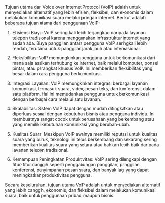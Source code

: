 ---
---
Tujuan utama dari Voice over Internet Protocol (VoIP) adalah untuk menyediakan alternatif yang lebih efisien, fleksibel, dan ekonomis dalam melakukan komunikasi suara melalui jaringan internet. Berikut adalah beberapa tujuan utama dari penggunaan VoIP:

1. Efisiensi Biaya: VoIP sering kali lebih terjangkau daripada layanan telepon tradisional karena menggunakan infrastruktur internet yang sudah ada. Biaya panggilan antara pengguna VoIP seringkali lebih rendah, terutama untuk panggilan jarak jauh atau internasional.

2. Fleksibilitas: VoIP memungkinkan pengguna untuk berkomunikasi dari mana saja asalkan terhubung ke internet, baik melalui komputer, ponsel pintar, atau perangkat khusus VoIP. Ini memberikan fleksibilitas yang besar dalam cara pengguna berkomunikasi.

3. Integrasi Layanan: VoIP memungkinkan integrasi berbagai layanan komunikasi, termasuk suara, video, pesan teks, dan konferensi, dalam satu platform. Hal ini memudahkan pengguna untuk berkomunikasi dengan berbagai cara melalui satu layanan.

4. Skalabilitas: Sistem VoIP dapat dengan mudah ditingkatkan atau diperluas sesuai dengan kebutuhan bisnis atau pengguna individu. Ini membuatnya sangat cocok untuk perusahaan yang berkembang atau yang memiliki kebutuhan komunikasi yang berubah-ubah.

5. Kualitas Suara: Meskipun VoIP awalnya memiliki reputasi untuk kualitas suara yang buruk, teknologi ini terus berkembang dan sekarang sering memberikan kualitas suara yang setara atau bahkan lebih baik daripada layanan telepon tradisional.

6. Kemampuan Peningkatan Produktivitas: VoIP sering dilengkapi dengan fitur-fitur canggih seperti penggabungan panggilan, panggilan konferensi, penyimpanan pesan suara, dan banyak lagi yang dapat meningkatkan produktivitas pengguna.

Secara keseluruhan, tujuan utama VoIP adalah untuk menyediakan alternatif yang lebih canggih, ekonomis, dan fleksibel dalam melakukan komunikasi suara, baik untuk penggunaan pribadi maupun bisnis.





